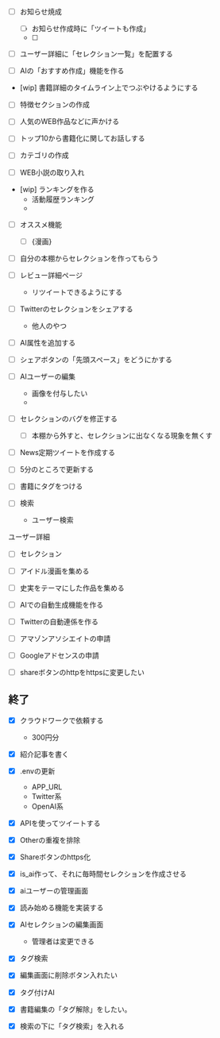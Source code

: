 - [ ] お知らせ焼成
  - [ ] お知らせ作成時に「ツイートも作成」
  - [ ] 

- [ ] ユーザー詳細に「セレクション一覧」を配置する



- [ ] AIの「おすすめ作成」機能を作る
- [wip] 書籍詳細のタイムライン上でつぶやけるようにする
- [ ] 特徴セクションの作成
- [ ] 人気のWEB作品などに声かける

- [ ] トップ10から書籍化に関してお話しする



- [ ] カテゴリの作成
- [ ] WEB小説の取り入れ

- [wip] ランキングを作る
  - 活動履歴ランキング
  - 
- [ ] オススメ機能
  - [ ] {漫画}


- [ ] 自分の本棚からセレクションを作ってもらう



- [ ] レビュー詳細ページ
  - リツイートできるようにする

- [ ] Twitterのセレクションをシェアする
  - 他人のやつ
- [ ] AI属性を追加する

- [ ] シェアボタンの「先頭スペース」をどうにかする

- [ ] AIユーザーの編集
  - 画像を付与したい
  - 

- [ ] セレクションのバグを修正する
  - [ ] 本棚から外すと、セレクションに出なくなる現象を無くす
- [ ] News定期ツイートを作成する
- [ ] 5分のところで更新する
- [ ] 書籍にタグをつける

- [ ] 検索
  - ユーザー検索


ユーザー詳細
- [ ] セレクション



- [ ] アイドル漫画を集める
- [ ] 史実をテーマにした作品を集める


- [ ] AIでの自動生成機能を作る
- [ ] Twitterの自動連係を作る



- [ ] アマゾンアソシエイトの申請
- [ ] Googleアドセンスの申請

- [ ] shareボタンのhttpをhttpsに変更したい


## 終了
- [x] クラウドワークで依頼する
  - 300円分
- [x] 紹介記事を書く
- [x] .envの更新
  - APP_URL
  - Twitter系
  - OpenAI系
- [x] APIを使ってツイートする
- [x] Otherの重複を排除
- [x] Shareボタンのhttps化


- [x] is_ai作って、それに毎時間セレクションを作成させる
- [x] aiユーザーの管理画面
- [x] 読み始める機能を実装する
- [x] AIセレクションの編集画面
  - 管理者は変更できる
- [x] タグ検索
- [x] 編集画面に削除ボタン入れたい
- [x] タグ付けAI
- [x] 書籍編集の「タグ解除」をしたい。
- [x] 検索の下に「タグ検索」を入れる
